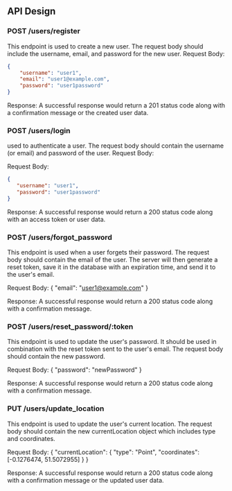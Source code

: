 ## API Design
###  POST /users/register
This endpoint is used to create a new user. The request body should include the username, email, and password for the new user. 
Request Body:
```json
{
    "username": "user1",
    "email": "user1@example.com",
    "password": "user1password"
}
```

Response: A successful response would return a 201 status code along with a confirmation message or the created user data.


### POST /users/login
used to authenticate a user. The request body should contain the username (or email) and password of the user. Request Body:

Request Body:
```json
{ 
   "username": "user1", 
   "password": "user1password" 
}
```


Response: A successful response would return a 200 status code along with an access token or user data.

### POST /users/forgot_password
This endpoint is used when a user forgets their password. The request body should contain the email of the user. The server will then generate a reset token, save it in the database with an expiration time, and send it to the user's email.

Request Body:
{ "email": "user1@example.com" }

Response: A successful response would return a 200 status code along with a confirmation message.

### POST /users/reset_password/:token
This endpoint is used to update the user's password. It should be used in combination with the reset token sent to the user's email. The request body should contain the new password.

Request Body:
{ "password": "newPassword" }

Response: A successful response would return a 200 status code along with a confirmation message.

### PUT /users/update_location
This endpoint is used to update the user's current location. The request body should contain the new currentLocation object which includes type and coordinates. 

Request Body:
{ "currentLocation": { "type": "Point", "coordinates": [-0.1276474, 51.5072955] } }

Response: A successful response would return a 200 status code along with a confirmation message or the updated user data.

